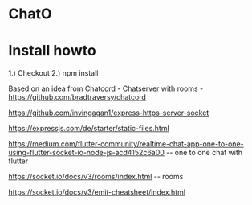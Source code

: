 # ChatO

# Install howto

1.) Checkout
2.) npm install 

Based on an idea from Chatcord - Chatserver with rooms - https://github.com/bradtraversy/chatcord

https://github.com/invingagan1/express-https-server-socket

https://expressjs.com/de/starter/static-files.html

https://medium.com/flutter-community/realtime-chat-app-one-to-one-using-flutter-socket-io-node-js-acd4152c6a00 -- one to one chat with flutter

https://socket.io/docs/v3/rooms/index.html -- rooms

https://socket.io/docs/v3/emit-cheatsheet/index.html

